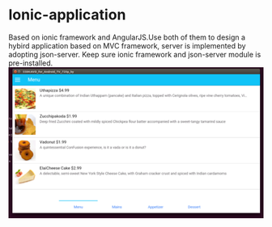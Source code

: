 # Ionic-application
Based on ionic framework and AngularJS.Use both of them to design a hybird application based on MVC framework, server is implemented
by adopting json-server. Keep sure ionic framework and json-server module is pre-installed.
<img src='1.png'>
